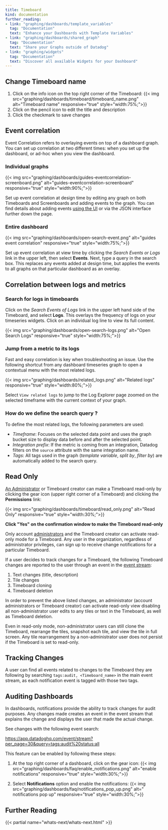 ```yaml
---
title: Timeboard
kind: documentation
further_reading:
- link: "graphing/dashboards/template_variables"
  tag: "Documentation"
  text: "Enhance your Dashboards with Template Variables"
- link: "graphing/dashboards/shared_graph"
  tag: "Documentation"
  text: "Share your Graphs outside of Datadog"
- link: "graphing/widgets"
  tag: "Documentation"
  text: "Discover all available Widgets for your Dashboard"
---
```


## Change Timeboard name

1. Click on the info icon on the top right corner of the Timeboard:
    {{< img src="graphing/dashboards/timeboard/timeboard_name.png" alt="Timeboard name" responsive="true" style="width:75%;">}}
2. Click on the pencil icon to edit the title and description
3. Click the checkmark to save changes

## Event correlation

Event Correlation refers to overlaying events on top of a dashboard graph. You can set up correlation at two different times: when you set up the dashboard, or ad-hoc when you view the dashboard.

### Individual graphs

{{< img src="graphing/dashboards/guides-eventcorrelation-screenboard.png" alt="guides-eventcorrelation-screenboard" responsive="true" style="width:90%;">}}

Set up event correlation at design time by editing any graph on both Timeboards and Screenboards and adding events to the graph. You can find details about adding events [using the UI][1] or via the JSON interface further down the page.

### Entire dashboard

{{< img src="graphing/dashboards/open-search-event.png" alt="guides event correlation" responsive="true" style="width:75%;">}}

Set up event correlation at view time by clicking the *Search Events or Logs* link in the upper left, then select **Events**. Next, type a query in the search box. This replaces any events added at design time, but applies the events to all graphs on that particular dashboard as an overlay. 

## Correlation between logs and metrics

### Search for logs in timeboards

Click on the *Search Events of Logs* link in the upper left hand side of the Timeboard, and select **Logs**. This overlays the frequency of logs on your timeseries widgets. Click on an individual log line to view its full content.

{{< img src="graphing/dashboards/open-search-logs.png" alt="Open Search Logs" responsive="true" style="width:75%;">}}
 

### Jump from a metric to its logs

Fast and easy correlation is key when troubleshooting an issue. Use the following shortcut from any dashboard timeseries graph to open a contextual menu with the most related logs.

{{< img src="graphing/dashboards/related_logs.png" alt="Related logs" responsive="true" style="width:80%;">}}

Select `View related logs` to jump to the Log Explorer page zoomed on the selected timeframe with the current context of your graph.

### How do we define the search query ?

To define the most related logs, the following parameters are used:

* *Timeframe*: Focuses on the selected data point and uses the graph bucket size to display data before and after the selected point.
* *Integration prefix*: If the metric is coming from an integration, Datadog filters on the `source` attribute with the same integration name.
* *Tags*: All tags used in the graph (*template variable*, *split by*, *filter by*) are automatically added to the search query.

## Read Only

[An Administrator][2] or Timeboard creator can make a Timeboard read-only by clicking the gear icon (upper right corner of a Timeboard) and clicking the **Permissions** link:

{{< img src="graphing/dashboards/timeboard/read_only.png" alt="Read Only" responsive="true" style="width:30%;">}}

**Click "Yes" on the confirmation window to make the Timeboard read-only**

Only account [administrators][2] and the Timeboard creator can activate read-only mode for a Timeboard. Any user in the organization, regardless of administrator privileges, can sign up to receive change notifications for a particular Timeboard.

If a user decides to track changes for a Timeboard, the following Timeboard changes are reported to the user through an event in the [event stream][1]:

1. Text changes (title, description)
2. Tile changes
3. Timeboard cloning
4. Timeboard deletion

In order to prevent the above listed changes, an administrator (account administrators or Timeboard creator) can activate read-only view disabling all non-administrator user edits to any tiles or text in the Timeboard, as well as Timeboard deletion.

Even in read-only mode, non-administrator users can still clone the Timeboard, rearrange the tiles, snapshot each tile, and view the tile in full screen. Any tile rearrangement by a non-administrator user does not persist if the Timeboard is set to read-only.

## Tracking Changes

A user can find all events related to changes to the Timeboard they are following by searching `tags:audit, <Timeboard_name>` in the main event stream, as each notification event is tagged with those two tags.

## Auditing Dashboards

In dashboards, notifications provide the ability to track changes for audit purposes. Any changes made creates an event in the event stream that explains the change and displays the user that made the actual change.

See changes with the following event search:

https://app.datadoghq.com/event/stream?per_page=30&query=tags:audit%20status:all

This feature can be enabled by following these steps:

1. At the top right corner of a dashboard, click on the gear icon:
    {{< img src="graphing/dashboards/faq/enable_notifications.png" alt="enable notifications" responsive="true" style="width:30%;">}}

2. Select **Notifications** option and enable the notifications:
    {{< img src="graphing/dashboards/faq/notifications_pop_up.png" alt=" notifications pop up" responsive="true" style="width:30%;">}}

## Further Reading

{{< partial name="whats-next/whats-next.html" >}}

[1]: /graphing/event_stream
[2]: /account_management/team/#datadog-user-roles
